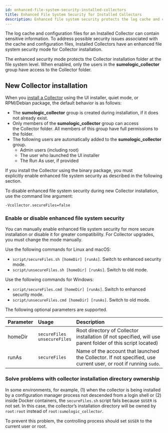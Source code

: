 ```yaml
---
id: enhanced-file-system-security-installed-collectors
title: Enhanced File System Security for Installed Collectors
description: Enhanced file system security protects the log cache and configuration files for installed Collectors.
---
```


The log cache and configuration files for an Installed Collector can contain sensitive information. To address possible security issues associated with the cache and configuration files, Installed Collectors have an enhanced file system security mode for Collector installation.

The enhanced security mode protects the Collector installation folder at the file system level. When enabled, only the users in the **sumologic_collector** group have access to the Collector folder.

## New Collector installation

When you [install a Collector](/docs/send-data/installed-collectors) using the UI installer, quiet mode, or RPM/Debian package, the default behavior is as follows:

* The **sumologic_collector** group is created during installation, if it does not already exist.
* Only members of the **sumologic_collector** group can access the Collector folder. All members of this group have full permissions to the folder.  
* The following users are automatically added to the **sumologic_collector** group.  
  * Admin users (including root)
  * The user who launched the UI installer  
  * The Run As user, if provided

If you install the Collector using the binary package, you must explicitly enable enhanced file system security as described in the following section.

To disable enhanced file system security during new Collector installation, use the command line argument:

```sh
-Vcollector.secureFiles=false
```

### Enable or disable enhanced file system security

You can manually enable enhanced file system security for more secure installation or disable it for greater compatibility. For Collector upgrades, you must change the mode manually. 

Use the following commands for Linux and macOS:  

* `script/secureFiles.sh [homeDir] [runAs]`. Switch to enhanced security mode.
* `script/unsecureFiles.sh [homeDir] [runAs]`. Switch to old mode.

Use the following commands for Windows:  

* `script/secureFiles.cmd [homeDir] [runAs]`. Switch to enhanced security mode.
* `script/unsecureFiles.cmd [homeDir] [runAs]`. Switch to old mode.

The following optional parameters are supported.

| Parameter | Usage | Description |
|:--|:--|:--|
| homeDir | `secureFiles`<br/>`unsecureFiles` | Root directory of Collector installation (if not specified, will use parent folder of this script located) |
| runAs | `secureFiles` | Name of the account that launched the Collector. If not specified, use current user, or root if running `sudo`. |

### Solve problems with collector installation directory ownership

In some environments, for example, (1) when the collector is being installed by a configuration manager process not descended from a login shell or (2) inside Docker containers, the `secureFiles.sh` script fails because `$USER` is not set. In this case, the collector’s installation directory will be owned by `root:root` instead of `root:sumologic_collector`.

To prevent this problem, the controlling process should set `$USER` to the current user or root.
